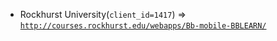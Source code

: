  - Rockhurst University(`client_id=1417`) => [`http://courses.rockhurst.edu/webapps/Bb-mobile-BBLEARN/`](http://courses.rockhurst.edu/webapps/Bb-mobile-BBLEARN/)

